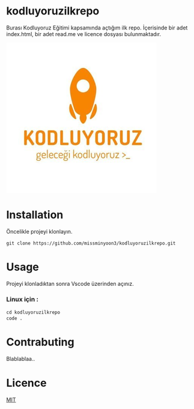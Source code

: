 # kodluyoruzilkrepo
Burası Kodluyoruz Eğitimi kapsamında açtığım ilk repo. İçerisinde bir adet index.html, bir adet read.me ve licence dosyası bulunmaktadır.

![Kodluyoruz Logo](https://raw.githubusercontent.com/Kodluyoruz/taskforce/git/git/markdown-nedir-nasil-kullaniriz-/figures/kodluyoruz_logo.jpg)


# Installation

Öncelikle projeyi klonlayın. 

```
git clone https://github.com/missminyoon3/kodluyoruzilkrepo.git
```
# Usage
Projeyi klonladıktan sonra Vscode üzerinden açınız.

### Linux için :
```
cd kodluyoruzilkrepo
code .
```
# Contrabuting

Blablablaa..

# Licence 

[MIT](www.mit.tr)